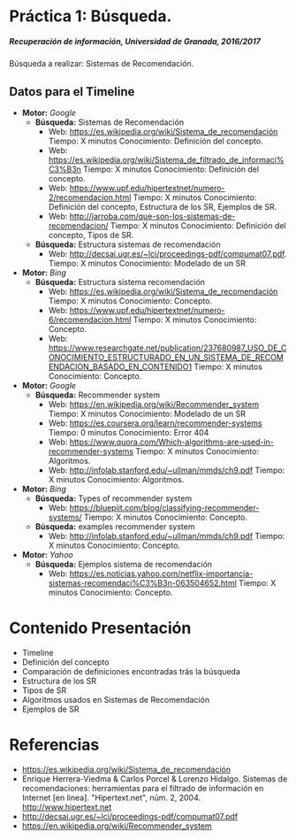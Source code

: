 # Práctica 1: Búsqueda.
##### Recuperación de información, Universidad de Granada, 2016/2017

Búsqueda a realizar: Sistemas de Recomendación.
## Datos para el Timeline
* **Motor:** _Google_ 
    * **Búsqueda:** Sistemas de Recomendación
        * Web: https://es.wikipedia.org/wiki/Sistema_de_recomendación Tiempo: X minutos Conocimiento: Definición del concepto.
        * Web: https://es.wikipedia.org/wiki/Sistema_de_filtrado_de_informaci%C3%B3n Tiempo: X minutos Conocimiento: Definición del concepto.
        * Web: https://www.upf.edu/hipertextnet/numero-2/recomendacion.html Tiempo: X minutos Conocimiento: Definición del concepto, Estructura de los SR, Ejemplos de SR.
        * Web: http://jarroba.com/que-son-los-sistemas-de-recomendacion/ Tiempo: X minutos Conocimiento: Definición del concepto, Tipos de SR.
    * **Búsqueda:** Estructura sistemas de recomendación
        * Web: http://decsai.ugr.es/~lci/proceedings-pdf/compumat07.pdf. Tiempo: X minutos Conocimiento: Modelado de un SR
* **Motor:** _Bing_ 
    *  **Búsqueda:** Estructura sistema recomendación
        * Web: https://es.wikipedia.org/wiki/Sistema_de_recomendación Tiempo: X minutos Conocimiento: Concepto.
        * Web: https://www.upf.edu/hipertextnet/numero-6/recomendacion.html Tiempo: X minutos Conocimiento: Concepto.
        * Web: https://www.researchgate.net/publication/237680987_USO_DE_CONOCIMIENTO_ESTRUCTURADO_EN_UN_SISTEMA_DE_RECOMENDACION_BASADO_EN_CONTENIDO1 Tiempo: X minutos Conocimiento: Concepto.
* **Motor:** _Google_ 
    * **Búsqueda:** Recommender system
        * Web: https://en.wikipedia.org/wiki/Recommender_system Tiempo: X minutos Conocimiento: Modelado de un SR  
        * Web: https://es.coursera.org/learn/recommender-systems Tiempo: 0 minutos Conocimiento: Error 404  
        * Web: https://www.quora.com/Which-algorithms-are-used-in-recommender-systems Tiempo: X minutos Conocimiento: Algoritmos. 
        * Web: http://infolab.stanford.edu/~ullman/mmds/ch9.pdf Tiempo: X minutos Conocimiento: Algoritmos.
* **Motor:** _Bing_ 
    * **Búsqueda:** Types of recommender system
        * Web: https://bluepiit.com/blog/classifying-recommender-systems/  Tiempo: X minutos Conocimiento: Concepto.
    * **Búsqueda:** examples recommender system
        * Web: http://infolab.stanford.edu/~ullman/mmds/ch9.pdf Tiempo: X minutos Conocimiento: Concepto.
* **Motor:** _Yahoo_ 
    *  **Búsqueda:** Ejemplos sistema de recomendación
        * Web: https://es.noticias.yahoo.com/netflix-importancia-sistemas-recomendaci%C3%B3n-063504652.html Tiempo: X minutos Conocimiento: Concepto.  

# Contenido Presentación
* Timeline
* Definición del concepto
* Comparación de definiciones encontradas trás la búsqueda
* Estructura de los SR
* Tipos de SR
* Algoritmos usados en Sistemas de Recomendación
* Ejemplos de SR

# Referencias
* https://es.wikipedia.org/wiki/Sistema_de_recomendación
* Enrique Herrera-Viedma & Carlos Porcel & Lorenzo Hidalgo. Sistemas de recomendaciones: herramientas para el filtrado de información en Internet [en linea]. "Hipertext.net", núm. 2, 2004. <http://www.hipertext.net>
* http://decsai.ugr.es/~lci/proceedings-pdf/compumat07.pdf
* https://en.wikipedia.org/wiki/Recommender_system